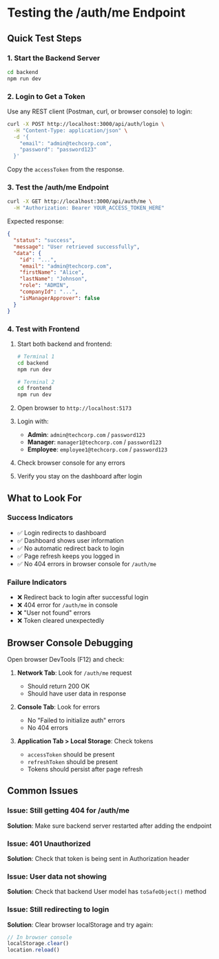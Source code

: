 # Testing the /auth/me Endpoint

## Quick Test Steps

### 1. Start the Backend Server
```bash
cd backend
npm run dev
```

### 2. Login to Get a Token
Use any REST client (Postman, curl, or browser console) to login:

```bash
curl -X POST http://localhost:3000/api/auth/login \
  -H "Content-Type: application/json" \
  -d '{
    "email": "admin@techcorp.com",
    "password": "password123"
  }'
```

Copy the `accessToken` from the response.

### 3. Test the /auth/me Endpoint
```bash
curl -X GET http://localhost:3000/api/auth/me \
  -H "Authorization: Bearer YOUR_ACCESS_TOKEN_HERE"
```

Expected response:
```json
{
  "status": "success",
  "message": "User retrieved successfully",
  "data": {
    "id": "...",
    "email": "admin@techcorp.com",
    "firstName": "Alice",
    "lastName": "Johnson",
    "role": "ADMIN",
    "companyId": "...",
    "isManagerApprover": false
  }
}
```

### 4. Test with Frontend
1. Start both backend and frontend:
   ```bash
   # Terminal 1
   cd backend
   npm run dev
   
   # Terminal 2
   cd frontend
   npm run dev
   ```

2. Open browser to `http://localhost:5173`

3. Login with:
   - **Admin**: `admin@techcorp.com` / `password123`
   - **Manager**: `manager1@techcorp.com` / `password123`
   - **Employee**: `employee1@techcorp.com` / `password123`

4. Check browser console for any errors

5. Verify you stay on the dashboard after login

## What to Look For

### Success Indicators
- ✅ Login redirects to dashboard
- ✅ Dashboard shows user information
- ✅ No automatic redirect back to login
- ✅ Page refresh keeps you logged in
- ✅ No 404 errors in browser console for `/auth/me`

### Failure Indicators
- ❌ Redirect back to login after successful login
- ❌ 404 error for `/auth/me` in console
- ❌ "User not found" errors
- ❌ Token cleared unexpectedly

## Browser Console Debugging

Open browser DevTools (F12) and check:

1. **Network Tab**: Look for `/auth/me` request
   - Should return 200 OK
   - Should have user data in response

2. **Console Tab**: Look for errors
   - No "Failed to initialize auth" errors
   - No 404 errors

3. **Application Tab > Local Storage**: Check tokens
   - `accessToken` should be present
   - `refreshToken` should be present
   - Tokens should persist after page refresh

## Common Issues

### Issue: Still getting 404 for /auth/me
**Solution**: Make sure backend server restarted after adding the endpoint

### Issue: 401 Unauthorized
**Solution**: Check that token is being sent in Authorization header

### Issue: User data not showing
**Solution**: Check that backend User model has `toSafeObject()` method

### Issue: Still redirecting to login
**Solution**: Clear browser localStorage and try again:
```javascript
// In browser console
localStorage.clear()
location.reload()
```
